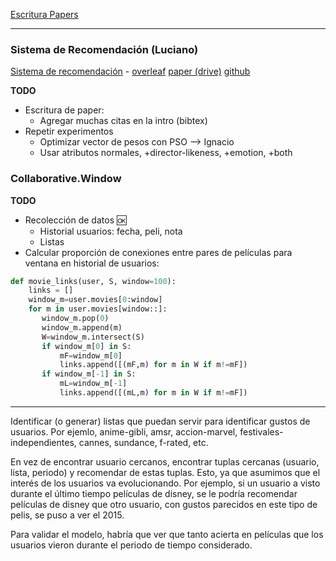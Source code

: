 [Escritura Papers](https://docs.google.com/file/d/15zz-n1lxaeyiZhJYtRrL0X-gYwOn6I41/edit)

---
### Sistema de Recomendación (Luciano)

[Sistema de recomendación](https://docs.google.com/file/d/1-IDaFVlcMcUOo11KTW5NSwaQE5_Sc-VV/edit) - [overleaf](https://www.overleaf.com/project/6053a175fa465c69f71acdd6)
[paper (drive)](https://docs.google.com/document/d/18yYwocuxqfC1oZmKnqSBSCcSGXyDairlFC80RaVGtWw/edit)
[github](https://github.com/LucianoSm20/SistemaRecomencion/tree/RamaA/Jupyter)

**TODO**

- Escritura de paper:
	- Agregar muchas citas en la intro (bibtex)
- Repetir experimentos
	- Optimizar vector de pesos con PSO --> Ignacio
	- Usar atributos normales, +director-likeness, +emotion, +both


###  Collaborative.Window

**TODO**
- Recolección de datos :ok:
	- Historial usuarios: fecha, peli, nota
	- Listas
- Calcular proporción de conexiones entre pares de películas para ventana en historial de usuarios:
````python
def movie_links(user, S, window=100):
	links = []
    window_m=user.movies[0:window]
    for m in user.movies[window::]:
       window_m.pop(0)
       window_m.append(m)
       W=window_m.intersect(S)
	   if window_m[0] in S:
	       mF=window_m[0]
		   links.append([(mF,m) for m in W if m!=mF])
	   if window_m[-1] in S:
	       mL=window_m[-1]
		   links.append([(mL,m) for m in W if m!=mF])
````


---

Identificar (o generar) listas que puedan servir para identificar gustos de usuarios. Por ejemlo, anime-gibli, amsr, accion-marvel, festivales-independientes, cannes, sundance, f-rated, etc.

En vez de encontrar usuario cercanos, encontrar tuplas cercanas (usuario, lista, periodo) y recomendar de estas tuplas. Esto, ya que asumimos que el interés de los usuarios va evolucionando. Por ejemplo, si un usuario a visto durante el último tiempo películas de disney, se le podría recomendar películas de disney que otro usuario, con gustos parecidos en este tipo de pelis, se puso a ver el 2015.

Para validar el modelo, habría que ver que tanto acierta en películas que los usuarios vieron durante el periodo de tiempo considerado.






<!--stackedit_data:
eyJoaXN0b3J5IjpbLTExMDAwNDExMzksMTUyNTI5NTk0OSwxND
c3MDMwNjIsMTY3MDI2MzY0OCwxMzMyODM2OSwtNjcyNTM5NTc5
LC0xMTk1MTQwNjY2LC0xODk2ODgzMzU1LC0xNzUzNDA2NzE4LD
E3ODYxMjk3MDksNDc1NjM4NDI5LC0xODI5NjcwODYsODYzNTk0
MzMxLC04OTM5NDA2NDUsMjA5OTAyMjAxNiwtODkzOTQwNjQ1LD
EzNTE2OTU0MTksLTExNDcwMDYyNDksMjA2MjkxNDU0NCwtMTA3
NTU5MDYyMF19
-->